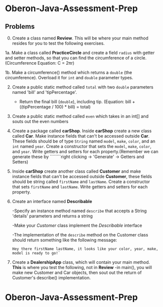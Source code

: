 # Oberon-Java-Assessment-Prep

## Problems

0. Create a class named **Review**. This will be where your main method resides for you to test the following exercises.

1a. Make a class called **PracticeCircle** and create a field `radius` with getter and setter methods, so that you can find the circumference of a circle.
   (Circumference Equation: C = 2πr)
   
1b. Make a circumference() method which returns a `double` (the circumference). Overload it for `int` and `double` parameter types.

2. Create a public static method called `total` with two `double` parameters named 'bill' and 'tipPercentage'. 
   - Return the final bill (`double`), including tip. (Equation: bill + ((tipPercentage / 100) * bill) = total)


3. Create a public static method called `even` which takes in an int[] and souts out the even numbers


4. Create a package called **carShop**. Inside **carShop** create a new class called **Car**. Make instance fields that can't be accessed outside **Car**.
   These fields should be of type `String` named `model`, `make`, `color`, and an `int` named `year`. Create a constructor that sets the `model`, `make`, `color`, and `year`. Write getters and setters for each property.(Remember we can generate these by ````````right clicking -> 'Generate' -> Getters and Setters)
   

5. Inside **carShop** create another class called **Customer** and make instance fields that can't be accessed outside **Customer**,
   these fields should be string called `firstName` and `lastName`. Create a constructor that sets 
   `firstName` and `lastName`. Write getters and setters for each property.
   

6. Create an interface named **Describable**

    -Specify an instance method named `describe` that accepts a String 'details' parameters and returns a string

    -Make your *Customer* class implement the *Describable* interface

    -The implementation of the `describe` method on the Customer class should return something like the following message: 
      ```
      Hey there firstName lastName, it looks like your color, year, make, model is ready to go!`
      ```
7. Create a **DealershipApp** class, which will contain your main method. **This** is where you test the following, not in **Review**
    -in main(), you will make new Customer and Car objects, then sout out the return of Customer's describe() implementation.
    

# Oberon-Java-Assessment-Prep
